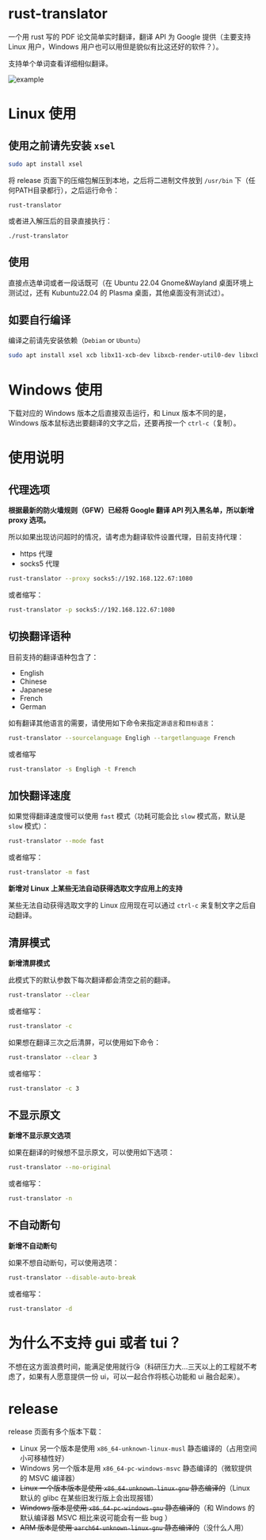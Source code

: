 # rust-translator

一个用 rust 写的 PDF 论文简单实时翻译，翻译 API 为 Google 提供（主要支持 Linux 用户，Windows 用户也可以用但是貌似有比这还好的软件？）。

支持单个单词查看详细相似翻译。

![example](./vids/example.gif)

# Linux 使用

## 使用之前请先安装 `xsel`

```bash
sudo apt install xsel
```

将 release 页面下的压缩包解压到本地，之后将二进制文件放到 `/usr/bin` 下（任何PATH目录都行），之后运行命令：

```
rust-translator
```

或者进入解压后的目录直接执行：

```
./rust-translator
```

## 使用

直接点选单词或者一段话既可（在 Ubuntu 22.04 Gnome&Wayland 桌面环境上测试过，还有 Kubuntu22.04 的 Plasma 桌面，其他桌面没有测试过）。

## 如要自行编译

编译之前请先安装依赖（`Debian` or `Ubuntu`）

```bash
sudo apt install xsel xcb libx11-xcb-dev libxcb-render-util0-dev libxcb-shape0-dev libxcb-xfixes0-dev
```

# Windows 使用

下载对应的 Windows 版本之后直接双击运行，和 Linux 版本不同的是，Windows 版本鼠标选出要翻译的文字之后，还要再按一个 `ctrl-c`（复制）。

# 使用说明

## 代理选项

**根据最新的防火墙规则（GFW）已经将 Google 翻译 API 列入黑名单，所以新增 proxy 选项。**

所以如果出现访问超时的情况，请考虑为翻译软件设置代理，目前支持代理：

* https 代理
* socks5 代理

```bash
rust-translator --proxy socks5://192.168.122.67:1080
```

或者缩写：

```bash
rust-translator -p socks5://192.168.122.67:1080
```

## 切换翻译语种

目前支持的翻译语种包含了：

* English
* Chinese
* Japanese
* French
* German

如有翻译其他语言的需要，请使用如下命令来指定`源语言`和`目标语言`：

```bash
rust-translator --sourcelanguage Engligh --targetlanguage French
```

或者缩写

```bash
rust-translator -s Engligh -t French
```

## 加快翻译速度

如果觉得翻译速度慢可以使用 `fast` 模式（功耗可能会比 `slow` 模式高，默认是 `slow` 模式）：

```bash
rust-translator --mode fast
```

或者缩写：

```bash
rust-translator -m fast
```

**新增对 Linux 上某些无法自动获得选取文字应用上的支持**

某些无法自动获得选取文字的 Linux 应用现在可以通过 `ctrl-c` 来复制文字之后自动翻译。

## 清屏模式

**新增清屏模式**

此模式下的默认参数下每次翻译都会清空之前的翻译。

```bash
rust-translator --clear
```

或者缩写：

```bash
rust-translator -c
```

如果想在翻译三次之后清屏，可以使用如下命令：

```bash
rust-translator --clear 3
```

或者缩写：

```bash
rust-translator -c 3
```

## 不显示原文

**新增不显示原文选项**

如果在翻译的时候想不显示原文，可以使用如下选项：

```bash
rust-translator --no-original
```

或者缩写：

```bash
rust-translator -n
```

## 不自动断句

**新增不自动断句**

如果不想自动断句，可以使用选项：

```bash
rust-translator --disable-auto-break
```

或者缩写：

```bash
rust-translator -d
```

# 为什么不支持 gui 或者 tui？

不想在这方面浪费时间，能满足使用就行😘（科研压力大...三天以上的工程就不考虑了，如果有人愿意提供一份 ui，可以一起合作将核心功能和 ui 融合起来）。

# release

release 页面有多个版本下载：

* Linux 另一个版本是使用 `x86_64-unknown-linux-musl` 静态编译的（占用空间小可移植性好）
* Windows 另一个版本是用 `x86_64-pc-windows-msvc` 静态编译的（微软提供的 MSVC 编译器）
* ~~Linux 一个版本版本是使用 `x86_64-unknown-linux-gnu` 静态编译的~~（Linux 默认的 glibc 在某些旧发行版上会出现报错）
* ~~Windows 版本是使用 `x86_64-pc-windows-gnu` 静态编译的~~（和 Windows 的默认编译器 MSVC 相比来说可能会有一些 bug ）
* ~~ARM 版本是使用 `aarch64-unknown-linux-gnu` 静态编译的~~（没什么人用）
